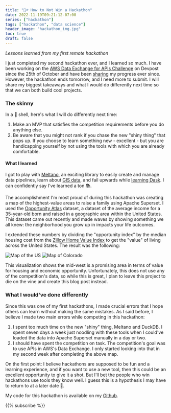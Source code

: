 ```yaml
---
title: "🤦‍♂️ How to Not Win a Hackathon"
date: 2022-11-19T09:21:12-07:00
series: ["hackathon"]
tags: ["hackathon", "data science"]
header_image: "hackathon_img.jpg"
toc: true
draft: false
---
```

*Lessons learned from my first remote hackathon*

I just completed my second hackathon ever, and I learned so much. I have been working on the [AWS Data Exchange for APIs Challenge](https://awsdataexchange4apis.devpost.com/?ref_feature=challenge&ref_medium=homepage-recommended-hackathons) on Devpost since the 25th of October and have been [sharing](../../../daily/2022-10-25) my progress ever since. However, the hackathon ends tomorrow, and I need more to submit. I will share my biggest takeaways and what I would do differently next time so that we can both build cool projects.

### The skinny

In a 🥜 shell, here's what I will do differently next time:

1. Make an MVP that satisfies the competition requirements before you do anything else.
2. Be aware that you might not rank if you chase the new "shiny thing" that pops up. If you choose to learn something new - excellent - but you are handicapping yourself by not using the tools with which you are already comfortable.

#### What I learned

I got to play with [Meltano](../../../daily/2022-10-29.md), an exciting library to easily create and manage data pipelines, learn about [GIS data](../../../daily/2022-11-06.md), and fail upwards while [learning Dask](../../../daily/2022-11-18.md). I can confidently say I've learned a ton 📚.

The accomplishment I'm most proud of during this hackathon was creating a map of the highest-value areas to raise a family using Apache Superset. I used the [Opportunity Atlas](https://www.opportunityatlas.org/) dataset, a dataset of the average income for a 35-year-old born and raised in a geographic area within the United States. This dataset came out recently and made waves by showing something we all knew: the neighborhood you grow up in impacts your life outcomes.

I extended these numbers by dividing the "opportunity index" by the median housing cost from the [Zillow Home Value Index](https://www.zillow.com/research/data/) to get the "value" of living across the United States. The result was the following:

![Map of the US](../../../daily/2022-11-05/new-chart-2022-11-05T19-33-03.074Z.jpg)
![Map of Colorado](../../../daily/2022-11-05/new-chart-2022-11-05T19-33-20.721Z.jpg)

This visualization shows the mid-west is a promising area in terms of value for housing and economic opportunity. Unfortunately, this does not use any of the competition's data, so while this is great, I plan to leave this project to die on the vine and create this blog post instead.

### What I would've done differently

Since this was one of my first hackathons, I made crucial errors that I hope others can learn without making the same mistakes. As I said before, I believe I made two main errors while competing in this hackathon:

1. I spent too much time on the new "shiny" thing, Meltano and DuckDB. I spent seven days a week just noodling with these tools when I could've loaded the data into Apache Superset manually in a day or two.
2. I should have spent the competition on task. The competition's goal was to use APIs in AWS's Data Exchange. I only started looking into that in my second week after completing the above map.

On the first point: I believe hackathons are supposed to be fun and a learning experience, and if you want to use a new tool, then this could be an excellent opportunity to give it a shot. But I'll bet the people who win hackathons use tools they know well. I guess this is a hypothesis I may have to return to at a later date 🤔.

My code for this hackathon is available on my [Github](https://github.com/evanaze/awsdx-hackathon).

{{% subscribe %}}
